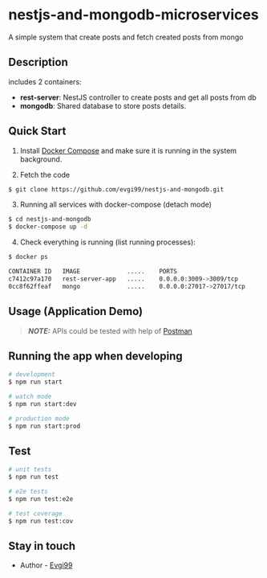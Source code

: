 # nestjs-and-mongodb-microservices
A simple system that create posts and fetch created posts from mongo

## Description

includes 2 containers:
- **rest-server**: NestJS controller to create posts and get all posts from db
- **mongodb**: Shared database to store posts details.

## Quick Start

1. Install [Docker Compose](https://docs.docker.com/compose/install/) and make sure it is running in the system background.

2. Fetch the code
 
```bash
$ git clone https://github.com/evgi99/nestjs-and-mongodb.git
```

3. Running all services with docker-compose (detach mode)

```bash
$ cd nestjs-and-mongodb
$ docker-compose up -d 
```

4. Check everything is running (list running processes):
```bash
$ docker ps 

CONTAINER ID   IMAGE             .....    PORTS                              NAMES
c7412c97a170   rest-server-app   .....    0.0.0.0:3009->3009/tcp             rest-server
0cc8f62ffeaf   mongo             .....    0.0.0.0:27017->27017/tcp           mongodb
```

## Usage (Application Demo) 
> **_NOTE:_** APIs could be tested with help of [Postman](https://www.postman.com/)


## Running the app when developing

```bash
# development
$ npm run start

# watch mode
$ npm run start:dev

# production mode
$ npm run start:prod
```

## Test

```bash
# unit tests
$ npm run test

# e2e tests
$ npm run test:e2e

# test coverage
$ npm run test:cov
```

## Stay in touch

- Author - [Evgi99](https://github.com/evgi99)

